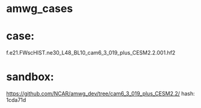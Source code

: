 # amwg_cases

# case: 
f.e21.FWscHIST.ne30_L48_BL10_cam6_3_019_plus_CESM2.2.001.hf2

# sandbox:  
https://github.com/NCAR/amwg_dev/tree/cam6_3_019_plus_CESM2.2/
hash: 1cda71d

